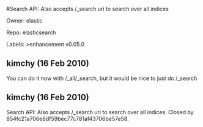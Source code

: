 #Search API: Also accepts /_search uri to search over all indices

Owner: elastic

Repo: elasticsearch

Labels: >enhancement v0.05.0 

## kimchy (16 Feb 2010)

You can do it now with /_all/_search, but it would be nice to just do /_search


## kimchy (16 Feb 2010)

Search API: Also accepts /_search uri to search over all indices. Closed by 854fc21a706e8df59bec77c781af43706be57e58.


